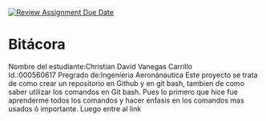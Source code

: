 [![Review Assignment Due Date](https://classroom.github.com/assets/deadline-readme-button-22041afd0340ce965d47ae6ef1cefeee28c7c493a6346c4f15d667ab976d596c.svg)](https://classroom.github.com/a/3WK28ho-)
# Bitácora
Nombre del estudiante:Christian David Vanegas Carrillo  
Id.:000560617
Pregrado de:Ingeníeria Aeronánautica
Este proyecto se trata de como crear un repositorio en Github y en git bash, tambien de como saber utilizar los comandos en Git bash.
Pues lo primero que hice fue aprenderme todos los comandos y hacer enfasis en los comandos mas usados ó importante.
Luego entre al link 
